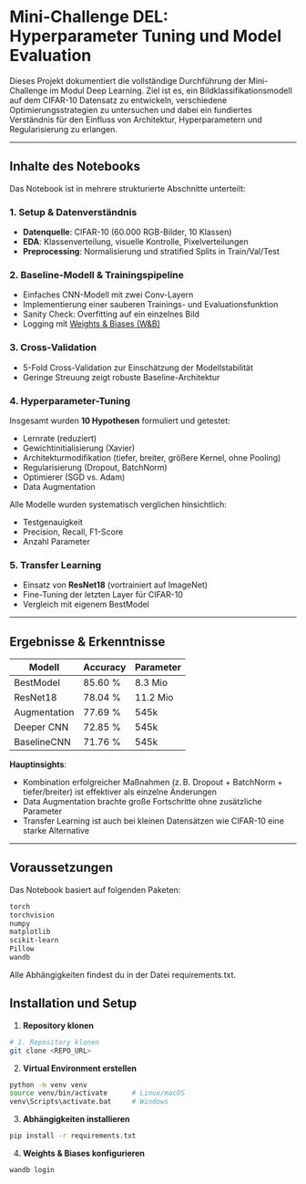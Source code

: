 # Mini-Challenge DEL: Hyperparameter Tuning und Model Evaluation

Dieses Projekt dokumentiert die vollständige Durchführung der Mini-Challenge im Modul Deep Learning. Ziel ist es, ein Bildklassifikationsmodell auf dem CIFAR-10 Datensatz zu entwickeln, verschiedene Optimierungsstrategien zu untersuchen und dabei ein fundiertes Verständnis für den Einfluss von Architektur, Hyperparametern und Regularisierung zu erlangen.

---

## Inhalte des Notebooks

Das Notebook ist in mehrere strukturierte Abschnitte unterteilt:

### 1. Setup & Datenverständnis
- **Datenquelle**: CIFAR-10 (60.000 RGB-Bilder, 10 Klassen)
- **EDA**: Klassenverteilung, visuelle Kontrolle, Pixelverteilungen
- **Preprocessing**: Normalisierung und stratified Splits in Train/Val/Test

### 2. Baseline-Modell & Trainingspipeline
- Einfaches CNN-Modell mit zwei Conv-Layern
- Implementierung einer sauberen Trainings- und Evaluationsfunktion
- Sanity Check: Overfitting auf ein einzelnes Bild
- Logging mit [Weights & Biases (W&B)](https://wandb.ai)

### 3. Cross-Validation
- 5-Fold Cross-Validation zur Einschätzung der Modellstabilität
- Geringe Streuung zeigt robuste Baseline-Architektur

### 4. Hyperparameter-Tuning
Insgesamt wurden **10 Hypothesen** formuliert und getestet:
- Lernrate (reduziert)
- Gewichtinitialisierung (Xavier)
- Architekturmodifikation (tiefer, breiter, größere Kernel, ohne Pooling)
- Regularisierung (Dropout, BatchNorm)
- Optimierer (SGD vs. Adam)
- Data Augmentation

Alle Modelle wurden systematisch verglichen hinsichtlich:
- Testgenauigkeit
- Precision, Recall, F1-Score
- Anzahl Parameter

### 5. Transfer Learning
- Einsatz von **ResNet18** (vortrainiert auf ImageNet)
- Fine-Tuning der letzten Layer für CIFAR-10
- Vergleich mit eigenem BestModel

---

## Ergebnisse & Erkenntnisse

| Modell         | Accuracy | Parameter |
|----------------|----------|-----------|
| BestModel      | 85.60 %  | 8.3 Mio   |
| ResNet18       | 78.04 %  | 11.2 Mio  |
| Augmentation   | 77.69 %  | 545k      |
| Deeper CNN     | 72.85 %  | 545k      |
| BaselineCNN    | 71.76 %  | 545k      |

**Hauptinsights**:
- Kombination erfolgreicher Maßnahmen (z. B. Dropout + BatchNorm + tiefer/breiter) ist effektiver als einzelne Änderungen
- Data Augmentation brachte große Fortschritte ohne zusätzliche Parameter
- Transfer Learning ist auch bei kleinen Datensätzen wie CIFAR-10 eine starke Alternative

---

## Voraussetzungen

Das Notebook basiert auf folgenden Paketen:

```bash
torch
torchvision
numpy
matplotlib
scikit-learn
Pillow
wandb
```

Alle Abhängigkeiten findest du in der Datei requirements.txt.

## Installation und Setup

1. **Repository klonen**  
```bash
# 1. Repository klonen
git clone <REPO_URL>
```
2. **Virtual Environment erstellen**
```bash
python -m venv venv
source venv/bin/activate      # Linux/macOS
venv\Scripts\activate.bat     # Windows
```

3. **Abhängigkeiten installieren**

```bash
pip install -r requirements.txt
```

4. **Weights & Biases konfigurieren**

```bash
wandb login
```